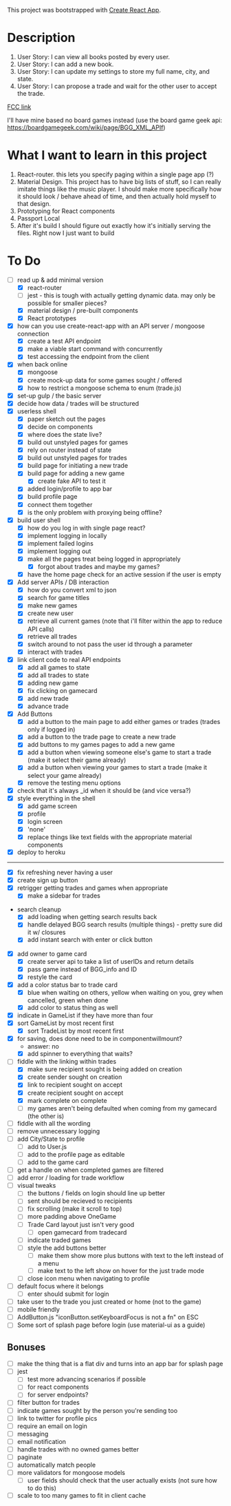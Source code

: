 This project was bootstrapped with [Create React App](https://github.com/facebookincubator/create-react-app).

# Description
1. User Story: I can view all books posted by every user.
2. User Story: I can add a new book.
3. User Story: I can update my settings to store my full name, city, and state.
4. User Story: I can propose a trade and wait for the other user to accept the trade.

[FCC link](https://www.freecodecamp.com/challenges/manage-a-book-trading-club)

I'll have mine based no board games instead (use the board game geek api: https://boardgamegeek.com/wiki/page/BGG_XML_APIf)

# What I want to learn in this project
1. React-router.  this lets you specify paging within a single page app (?)
2. Material Design.  This project has to have big lists of stuff, so I can really imitate things like the music player.  I should make more specifically how it should look / behave ahead of time, and then actually hold myself to that design.
3. Prototyping for React components
4. Passport Local
4. After it's build I should figure out exactly how it's initially serving the files. Right now I just want to build

# To Do
- [ ] read up & add minimal version 
  - [X] react-router
  - [ ] jest - this is tough with actually getting dynamic data. may only be possible for smaller pieces?
  - [X] material design / pre-built components
  - [X] React prototypes
- [X] how can you use create-react-app with an API server / mongoose connection
  - [X] create a test API endpoint
  - [X] make a viable start command with concurrently
  - [X] test accessing the endpoint from the client
- [X] when back online
  - [X] mongoose
  - [X] create mock-up data for some games sought / offered
  - [X] how to restrict a mongoose schema to enum (trade.js)
- [X] set-up gulp / the basic server
- [X] decide how data / trades will be structured
- [X] userless shell
  - [X] paper sketch out the pages
  - [X] decide on components 
  - [X] where does the state live?
  - [X] build out unstyled pages for games
  - [X] rely on router instead of state
  - [X] build out unstyled pages for trades
  - [X] build page for initiating a new trade
  - [X] build page for adding a new game
    - [X] create fake API to test it
  - [X] added login/profile to app bar
  - [X] build profile page
  - [X] connect them together
  - [X] is the only problem with proxying being offline?
- [X] build user shell
  - [X] how do you log in with single page react?
  - [X] implement logging in locally
  - [X] implement failed logins
  - [X] implement logging out
  - [X] make all the pages treat being logged in appropriately 
    - [X] forgot about trades and maybe my games?
  - [X] have the home page check for an active session if the user is empty
- [X] Add server APIs / DB interaction
  - [X] how do you convert xml to json
  - [X] search for game titles
  - [X] make new games
  - [X] create new user
  - [X] retrieve all current games (note that i'll filter within the app to reduce API calls)
  - [X] retrieve all trades
  - [X] switch around to not pass the user id through a parameter
  - [X] interact with trades 
- [X] link client code to real API endpoints 
  - [X] add all games to state
  - [X] add all trades to state
  - [X] adding new game
  - [X] fix clicking on gamecard
  - [X] add new trade
  - [X] advance trade
- [X] Add Buttons
  - [X] add a button to the main page to add either games or trades (trades only if logged in)
  - [X] add a button to the trade page to create a new trade
  - [X] add buttons to my games pages to add a new game
  - [X] add a button when viewing someone else's game to start a trade (make it select their game already)
  - [X] add a button when viewing your games to start a trade (make it select your game already)
  - [X] remove the testing menu options
- [X] check that it's always _id when it should be (and vice versa?)
- [X] style everything in the shell
  - [X] add game screen
  - [X] profile
  - [X] login screen
  - [X] 'none'
  - [X] replace things like text fields with the appropriate material components
- [X] deploy to heroku
  
------

- [X] fix refreshing never having a user
- [X] create sign up button
- [X] retrigger getting trades and games when appropriate
  - [X] make a sidebar for trades
- search cleanup
  - [X] add loading when getting search results back
  - [X] handle delayed BGG search results (multiple things) - pretty sure did it w/ closures
  - [X] add instant search with enter or click button
- [X] add owner to game card
  - [X] create server api to take a list of userIDs and return details
  - [X] pass game instead of BGG_info and ID
  - [X] restyle the card
- [X] add a color status bar to trade card
  - [X] blue when waiting on others, yellow when waiting on you, grey when cancelled, green when done
  - [X] add color to status thing as well
- [X] indicate in GameList if they have more than four
- [X] sort GameList by most recent first
  - [X] sort TradeList by most recent first
- [X] for saving, does done need to be in componentwillmount?
    - answer: no
  - [X] add spinner to everything that waits?
- [ ] fiddle with the linking within trades
  - [X] make sure recipient sought is being added on creation
  - [X] create sender sought on creation
  - [X] link to recipient sought on accept
  - [X] create recipient sought on accept
  - [X] mark complete on complete
  - [ ] my games aren't being defaulted when coming from my gamecard (the other is)
- [ ] fiddle with all the wording
- [ ] remove unnecessary logging
- [ ] add City/State to profile
  - [ ] add to User.js
  - [ ] add to the profile page as editable
  - [ ] add to the game card
- [ ] get a handle on when completed games are filtered
- [ ] add error / loading for trade workflow
- [ ] visual tweaks
  - [ ] the buttons / fields on login should line up better
  - [ ] sent should be recieved to recipients
  - [ ] fix scrolling (make it scroll to top)
  - [ ] more padding above OneGame
  - [ ] Trade Card layout just isn't very good
    - [ ] open gamecard from tradecard
  - [ ] indicate traded games
  - [ ] style the add buttons better 
    - [ ] make them show more plus buttons with text to the left instead of a menu
    - [ ] make text to the left show on hover for the just trade mode
  - [ ] close icon menu when navigating to profile
- [ ] default focus where it belongs
  - [ ] enter should submit for login
- [ ] take user to the trade you just created or home (not to the game)
- [ ] mobile friendly
- [ ] AddButton.js "iconButton.setKeyboardFocus is not a fn" on ESC
- [ ] Some sort of splash page before login (use material-ui as a guide)
## Bonuses
- [ ] make the thing that is a flat div and turns into an app bar for splash page
- [ ] jest
  - [ ] test more advancing scenarios if possible
  - [ ] for react components
  - [ ] for server endpoints?
- [ ] filter button for trades
- [ ] indicate games sought by the person you're sending too
- [ ] link to twitter for profile pics
- [ ] require an email on login
- [ ] messaging
- [ ] email notification
- [ ] handle trades with no owned games better
- [ ] paginate
- [ ] automatically match people
- [ ] more validators for mongoose models
  - [ ] user fields should check that the user actually exists (not sure how to do this)
- [ ] scale to too many games to fit in client cache